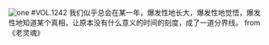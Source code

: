 ![one](http://image.wufazhuce.com/FsQmzyVAQ_P4N4B9ckLTyHU2IrSJ)
#VOL.1242
我们似乎总会在某一年，爆发性地长大，爆发性地觉悟，爆发性地知道某个真相，让原本没有什么意义的时间的刻度，成了一道分界线。 from 《老灵魂》
